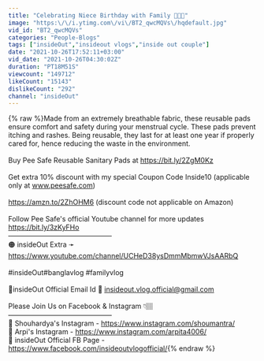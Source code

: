 ```yaml
---
title: "Celebrating Niece Birthday with Family 🎂😍🥳"
image: "https:\/\/i.ytimg.com\/vi\/BT2_qwcMQVs\/hqdefault.jpg"
vid_id: "BT2_qwcMQVs"
categories: "People-Blogs"
tags: ["insideOut","insideout vlogs","inside out couple"]
date: "2021-10-26T17:52:11+03:00"
vid_date: "2021-10-26T04:30:02Z"
duration: "PT18M51S"
viewcount: "149712"
likeCount: "15143"
dislikeCount: "292"
channel: "insideOut"
---
```

{% raw %}Made from an extremely breathable fabric, these reusable pads ensure comfort and safety during your menstrual cycle. These pads prevent itching and rashes. Being reusable, they last for at least one year if properly cared for, hence reducing the waste in the environment. <br /><br />Buy Pee Safe Reusable Sanitary Pads at <a rel="nofollow" target="blank" href="https://bit.ly/2ZgM0Kz">https://bit.ly/2ZgM0Kz</a><br /><br />Get extra 10% discount with my special Coupon Code Inside10 (applicable only at www.peesafe.com)<br /><br /><a rel="nofollow" target="blank" href="https://amzn.to/2ZhOHM6">https://amzn.to/2ZhOHM6</a> (discount code not applicable on Amazon)<br /><br />Follow Pee Safe's official Youtube channel for more updates <a rel="nofollow" target="blank" href="https://bit.ly/3zKyFHo">https://bit.ly/3zKyFHo</a><br />––––––––––––––––––––––––––––––<br />🟠 insideOut Extra ➛ <a rel="nofollow" target="blank" href="https://www.youtube.com/channel/UCHeD38ysDmmMbmwVJsAARbQ">https://www.youtube.com/channel/UCHeD38ysDmmMbmwVJsAARbQ</a><br /><br />#insideOut​​​ #banglavlog #familyvlog<br /><br />🔹insideOut Official Email Id 📩 insideout.vlog.official@gmail.com <br /><br />Please Join Us on Facebook &amp; Instagram 👇🏽<br />––––––––––––––––––––––––––––––<br />🔴 Shouhardya's Instagram - <a rel="nofollow" target="blank" href="https://www.instagram.com/shoumantra/">https://www.instagram.com/shoumantra/</a><br />🔴 Arpi's Instagram - <a rel="nofollow" target="blank" href="https://www.instagram.com/arpita4006/">https://www.instagram.com/arpita4006/</a><br />🔴 insideOut Official FB Page - <a rel="nofollow" target="blank" href="https://www.facebook.com/insideoutvlogofficial/">https://www.facebook.com/insideoutvlogofficial/</a>{% endraw %}
